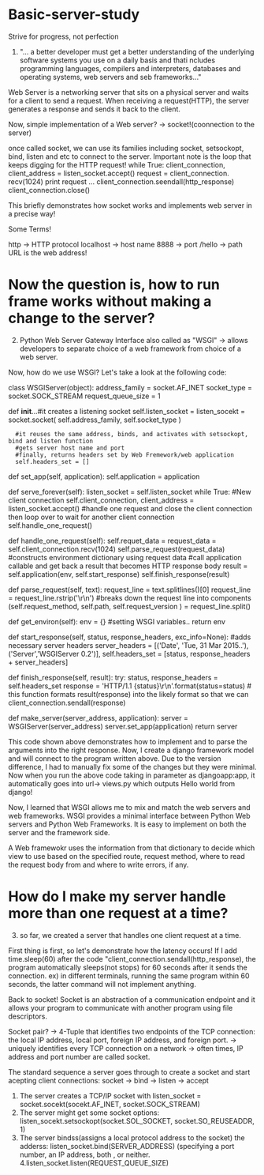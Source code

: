 # Basic-server-study
Strive for progress, not perfection

1. "... a better developer must get a better understanding of the underlying software systems you use on a daily basis and thati ncludes programming languages, compilers and interpreters, databases and operating systems, web servers and seb frameworks..."

Web Server is a networking server that sits on a physical server and waits for a client to send a request.
When receiving a request(HTTP), the server generates a response and sends it back to the client.

Now, simple implementation of a Web server?
-> socket!(coonnection to the server)

once called socket, we can use its families including socket, setsockopt, bind, listen and etc to connect to the server.
Important note is the loop that keeps digging for the HTTP request!
while True:
  client_connection, client_address = listen_socket.accept()
  request = client_connection. recv(1024)
  print request
...
client_connection.seendall(http_response)
client_connection.close()

This briefly demonstrates how socket works and implements web server in a precise way!

Some Terms!

http -> HTTP protocol
localhost -> host name
8888 -> port
/hello -> path
URL is the web address!

# Now the question is, how to run frame works without making a change to the server?

2. Python Web Server Gateway Interface also called as "WSGI"
-> allows developers to separate choice of a web framework from choice of a web server.

Now, how do we use WSGI? Let's take a look at the following code:

class WSGIServer(object):
  address_family = socket.AF_INET
  socket_type = socket.SOCK_STREAM
  request_queue_size = 1
  
  def __init__...#it creates a listening socket
    self.listen_socket = listen_socekt = socket.socket(
      self.address_family,
      self.socket_type
      )
      
      #it reuses the same address, binds, and activates with setsockopt, bind and listen function
      #gets server host name and port
      #finally, returns headers set by Web Fremework/web application
      self.headers_set = []
     
  def set_app(self, application):
    self.application = application
  
  def serve_forever(self):
    listen_socket = self.listen_socket
    while True:
      #New client connection
      self.client_connection, client_address = listen_socket.accept()
      #handle one request and close the client connection then loop over to wait for another client connection
      self.handle_one_request()
  
  def handle_one_request(self):
    self.requet_data = request_data = self.client_connection.recv(1024)
    self.parse_request(request_data)
    #constructs environment dictionary using request data
    #call application callable and get back a result that becomes HTTP response body
    result = self.application(env, self.start_response)
    self.finish_response(result)
  
  def parse_request(self, text):
    request_line = text.splitlines()[0]
    request_line = request_line.rstrip('\r\n')
    #breaks down the request line into components
    (self.request_method,
      self.path,
       self.request_version
       ) = request_line.split()
  
  def get_environ(self):
    env = {}
    #setting WSGI variables..
    return env
    
  def start_response(self, status, response_headers, exc_info=None):
    #adds necessary server headers
    server_headers = [('Date', 'Tue, 31 Mar 2015..'),('Server','WSGIServer 0.2')],
    self.headers_set = [status, response_headers + server_headers]
    
  def finish_response(self, result):
    try:
      status, response_headers = self.headers_set
      response = 'HTTP/1.1 {status}\r\n'.format(status=status)
      # this function formats result(response) into the likely format so that we can client_connection.sendall(response)
      
  def make_server(server_address, application):
     server = WSGIServer(server_address)
     server.set_app(application)
     return server

This code shown above demonstrates how to implement and to parse the arguments into the right response.
Now, I create a django framework model and will connect to the program written above.
Due to the version difference, I had to manually fix some of the changes but they were minimal.
Now when you run the above code taking in parameter as djangoapp:app, it automatically goes into url-> views.py
which outputs Hello world from django!

Now, I learned that WSGI allows me to mix and match the web servers and web frameworks. WSGI provides a minimal interface between
Python Web servers and Python Web Frameworks. It is easy to implement on both the server and the framework side.

A Web framewokr uses the information from that dictionary to decide which view to use based on the specified route, 
request method, where to read the request body from and where to write errors, if any.

# How do I make my server handle more than one request at a time?

3. so far, we created a server that handles one client request at a time.

First thing is first, so let's demonstrate how the latency occurs!
If I add  time.sleep(60) after the code "client_connection.sendall(http_response),
the program automatically sleeps(not stops) for 60 seconds after it sends the connection.
ex) in different terminals, running the same program within 60 seconds, the latter command will not implement anything.

Back to socket!
Socket is an abstraction of a communication endpoint and it allows your program to communicate with another program
using file descriptors.

Socket pair?
-> 4-Tuple that identifies two endpoints of the TCP connection: the local IP address, local port, foreign IP address, and foreign port.
-> uniquely identifies every TCP connection on a network
-> often times, IP address and port number are called socket.

The standard sequence a server goes through to create a socket and start acepting client connections:
socket -> bind -> listen -> accept

1. The server creates a TCP/IP socket with listen_socket = socket.socekt(socekt.AF_INET, socket.SOCK_STREAM)
2. The server might get some socket options: listen_socekt.setsockopt(socket.SOL_SOCKET, socket.SO_REUSEADDR, 1)
3. The server bindss(assigns a local protocol address to the socket) the adderss: listen_socket.bind(SERVER_ADDRESS)
(specifying a port number, an IP address, both , or neither.
4.listen_socket.listen(REQUEST_QUEUE_SIZE)
